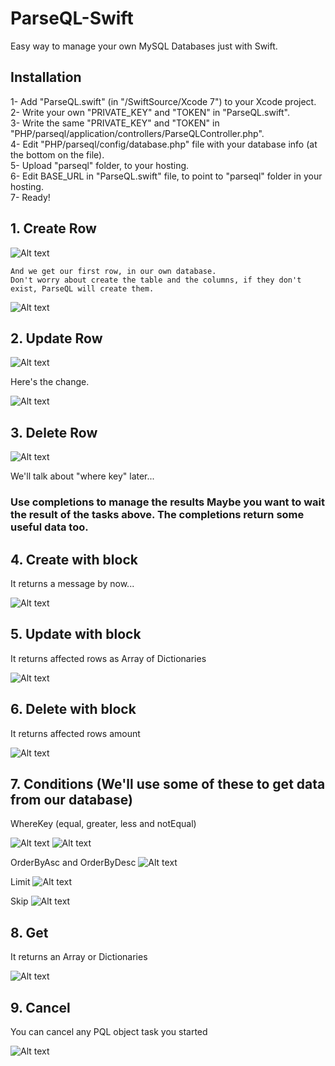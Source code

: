 # ParseQL-Swift
Easy way to manage your own MySQL Databases just with Swift.

## Installation
1- Add "ParseQL.swift" (in "/SwiftSource/Xcode 7") to your Xcode project.<br>
2- Write your own "PRIVATE_KEY" and "TOKEN" in "ParseQL.swift".<br>
3- Write the same "PRIVATE_KEY" and "TOKEN" in "PHP/parseql/application/controllers/ParseQLController.php".<br>
4- Edit "PHP/parseql/config/database.php" file with your database info (at the bottom on the file).<br>
5- Upload "parseql" folder, to your hosting.<br>
6- Edit BASE_URL in "ParseQL.swift" file, to point to "parseql" folder in your hosting.<br>
7- Ready!<br>
<h2>1. Create Row</h2>

![Alt text](Images/CodeCreate.png?raw=true "Create Row")

    And we get our first row, in our own database.
    Don't worry about create the table and the columns, if they don't exist, ParseQL will create them.
    
![Alt text](Images/TestTable1.png?raw=true "Create")


<h2>2. Update Row</h2>

![Alt text](Images/CodeUpdate.png?raw=true "Update Row")

Here's the change.

![Alt text](Images/TestTable2.png?raw=true "Update Row")

<h2>3. Delete Row</h2>

![Alt text](Images/CodeDelete.png?raw=true "Delete Row")

We'll talk about "where key" later...

<h3>Use completions to manage the results
Maybe you want to wait the result of the tasks above. The completions return some useful data too.</h3>

<h2>4. Create with block</h2>

It returns a message by now...

![Alt text](Images/CodeSaveBlock.png?raw=true "Create With Block")

<h2>5. Update with block</h2>

It returns affected rows as Array of Dictionaries

![Alt text](Images/CodeUpdateBlock.png?raw=true "Update With Block")


<h2>6. Delete with block</h2>

It returns affected rows amount

![Alt text](Images/CodeDeleteBlock.png?raw=true "Delete With Block")


<h2>7. Conditions (We'll use some of these to get data from our database)</h2>

WhereKey (equal, greater, less and notEqual)

![Alt text](Images/CodeWhereKey1.png?raw=true "Conditions")
![Alt text](Images/CodeWhereKey2.png?raw=true "Conditions")

OrderByAsc and OrderByDesc
![Alt text](Images/CodeOrderBy.png?raw=true "OrderBy")

Limit
![Alt text](Images/CodeLimit.png?raw=true "Limit")

Skip
![Alt text](Images/CodeSkip.png?raw=true "Skip")



<h2>8. Get</h2>

It returns an Array or Dictionaries

![Alt text](Images/CodeGet2.png?raw=true "Get")


<h2>9. Cancel</h2>

You can cancel any PQL object task you started

![Alt text](Images/CodeCancel.png?raw=true "Cancel")
